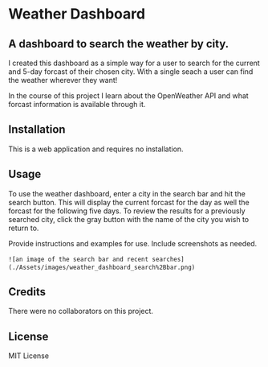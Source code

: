 # Weather Dashboard

## A dashboard to search the weather by city.

I created this dashboard as a simple way for a user to search for the current and 5-day forcast of their chosen city. With a single seach a user can find the weather wherever they want!

In the course of this project I learn about the OpenWeather API and what forcast information is available through it.


## Installation

This is a web application and requires no installation.

## Usage

To use the weather dashboard, enter a city in the search bar and hit the search button. This will display the current forcast for the day as well the forcast for the following five days. To review the results for a previously searched city, click the gray button with the name of the city you wish to return to. 

Provide instructions and examples for use. Include screenshots as needed.

    ![an image of the search bar and recent searches](./Assets/images/weather_dashboard_search%2Bbar.png)

## Credits

There were no collaborators on this project.

## License

MIT License